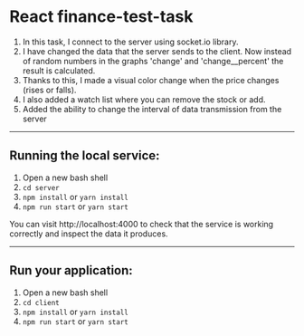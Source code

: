 # React finance-test-task
1. In this task, I connect to the server using socket.io library.
2. I have changed the data that the server sends to the client. Now instead of random numbers in the graphs 'change' and 'change__percent' the result is calculated.
3. Thanks to this, I made a visual color change when the price changes (rises or falls).
4. I also added a watch list where you can remove the stock or add.
5. Added the ability to change the interval of data transmission from the server

<hr>

## Running the local service:
1. Open a new bash shell
2. ``cd server``
3. ``npm install`` or ``yarn install``
4. ``npm run start`` or ``yarn start``

You can visit http://localhost:4000 to check that the service is working correctly and inspect the data it produces.

<hr>

## Run your application:
1. Open a new bash shell
2. ``cd client``
3. ``npm install`` or ``yarn install``
4. ``npm run start`` or ``yarn start``
